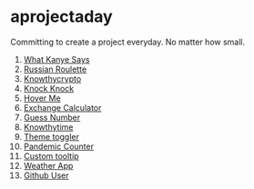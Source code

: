 # aprojectaday
Committing to create a project everyday. No matter how small.
<ol>
  <li><a href = "https://codepen.io/pd07/pen/GRWzKNV" target = "_blank" rel="noreferrer noopener">What Kanye Says</a></li>
  <li><a href = "https://codepen.io/pd07/pen/mdWvbeg" target = "_blank" rel="noreferrer noopener">Russian Roulette</a></li>
  <li><a href = "https://codepen.io/pd07/pen/oNZmvLa" target = "_blank" rel="noreferrer noopener">Knowthycrypto</a></li>
  <li><a href = "https://codepen.io/pd07/pen/gOmMpwr" target = "_blank" rel="noreferrer noopener">Knock Knock</a></li>
  <li><a href = "https://codepen.io/pd07/pen/PopzqzN" target = "_blank" rel="noreferrer noopener">Hover Me</a></li>
  <li><a href = "https://codepen.io/pd07/pen/jOBXggW" target = "_blank" rel="noreferrer noopener">Exchange Calculator</a></li>
  <li><a href = "https://codepen.io/pd07/pen/XWMOrra" target = "_blank" rel="noreferrer noopener">Guess Number</a></li>
  <li><a href = "https://codepen.io/pd07/pen/qBrgWBY" target = "_blank" rel="noreferrer noopener">Knowthytime</a></li>
  <li><a href = "https://codepen.io/pd07/pen/yLMZBaM" target = "_blank" rel="noreferrer noopener">Theme toggler</a></li>
  <li><a href = "https://codepen.io/pd07/pen/dyvabNw" target = "_blank" rel="noreferrer noopener">Pandemic Counter</a></li>
  <li><a href = "https://codepen.io/pd07/pen/oNZmvZJ" target = "_blank" rel="noreferrer noopener">Custom tooltip</a></li>
  <li><a href = "https://codepen.io/pd07/pen/wvJNweM" target = "_blank" rel="noreferrer noopener">Weather App</a></li>
  <li><a href = "https://codepen.io/pd07/pen/mdWvbBb" target = "_blank" rel="noreferrer noopener">Github User</a></li>
</ol>

